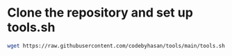 # Clone the repository and set up tools.sh

```bash
wget https://raw.githubusercontent.com/codebyhasan/tools/main/tools.sh && sudo chmod +x tools.sh && sudo mv -f tools.sh /usr/local/bin/ && sudo tools.sh
```
